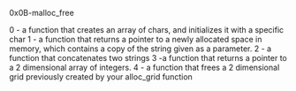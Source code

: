 0x0B-malloc_free

0 -  a function that creates an array of chars, and initializes it with a specific char
1 - a function that returns a pointer to a newly allocated space in memory, which contains a copy of the string given as a parameter.
2 - a function that concatenates two strings
3 -a function that returns a pointer to a 2 dimensional array of integers.
4 -  a function that frees a 2 dimensional grid previously created by your alloc_grid function
